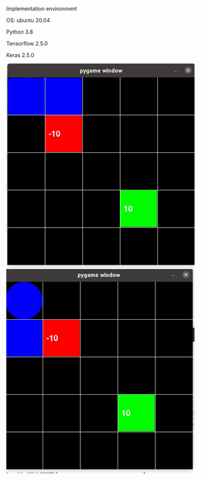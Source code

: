 Implementation environment

OS: ubuntu 20.04

Python 3.8

Tensorflow 2.5.0

Keras 2.5.0

<img src="Peek 2022-06-13 14-39.gif " />

<img src="Peek 2022-06-13 13-32.gif " />


